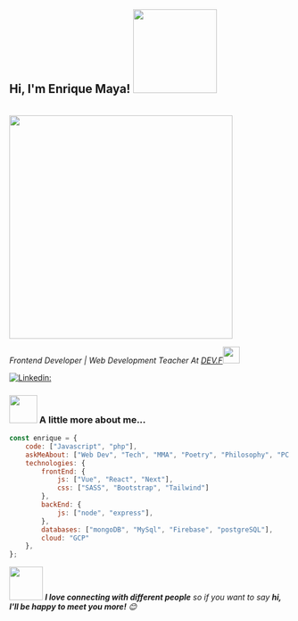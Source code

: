  <h2>
Hi, I'm Enrique Maya!
<img src="https://images-wixmp-ed30a86b8c4ca887773594c2.wixmp.com/i/7e37d55c-fda0-46cc-9f2e-76228177a8e4/d1iysgs-14e5b9e7-3985-4a85-898d-ead23192f641.gif" width="150">
</h2>
<br />
<img src="https://thumbs.gfycat.com/PointlessFrailBetafish-size_restricted.gif" width="400" />
<br />
<p>
  <em>
    Frontend Developer | Web Development Teacher At <a href="https://devf.la/" target="_blank">DEV.F</a><img src="https://media.giphy.com/media/WUlplcMpOCEmTGBtBW/giphy.gif" width="30"> 
  </em>
</p>

[![Linkedin: ](https://img.shields.io/badge/-Enrique-blue?style=flat-square&logo=Linkedin&logoColor=white&link=https://www.linkedin.com/in/enrique-maya-garcia-8407a4216/)](https://www.linkedin.com/in/enrique-maya-garcia-8407a4216/)

### <img src="https://media.giphy.com/media/VgCDAzcKvsR6OM0uWg/giphy.gif" width="50"> A little more about me...  

```javascript
const enrique = {
    code: ["Javascript", "php"],
    askMeAbout: ["Web Dev", "Tech", "MMA", "Poetry", "Philosophy", "PC Gaming"],
    technologies: {
        frontEnd: {
            js: ["Vue", "React", "Next"],
            css: ["SASS", "Bootstrap", "Tailwind"]
        },
        backEnd: {
            js: ["node", "express"],
        },
        databases: ["mongoDB", "MySql", "Firebase", "postgreSQL"],
        cloud: "GCP"
    },
};
```

<img src="https://media.giphy.com/media/LnQjpWaON8nhr21vNW/giphy.gif" width="60"> <em><b>I love connecting with different people</b> so if you want to say <b>hi, I'll be happy to meet you more!</b> 😊</em>
